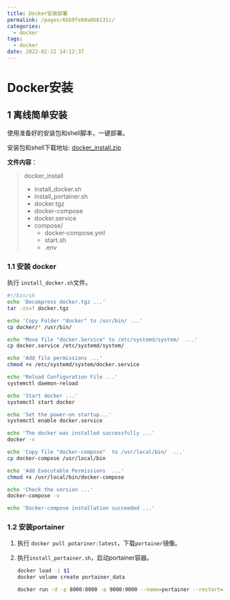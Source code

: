 ```yaml
---
title: Docker安装部署
permalink: /pages/6bb9fe60a8b6131c/
categories: 
  - docker
tags: 
  - docker
date: 2022-02-22 14:12:37
---
```

# Docker安装 

## 1 离线简单安装

使用准备好的安装包和shell脚本，一键部署。

安装包和shell下载地址: [docker_install.zip](http://minio.vancode.top/packages/tools/docker_install.zip)

**文件内容**：

> docker_install
>
> * install_docker.sh
> * install_portainer.sh
> * docker.tgz
> * docker-compose
> * docker.service
> * compose/
>   * docker-compose.yml
>   * start.sh
>   * .env

### 1.1 安装 docker

执行 `install_docker.sh`文件。

```sh
#!/bin/sh
echo 'Decompress docker.tgz ...'
tar -zxvf docker.tgz

echo 'Copy Folder "docker" to /usr/bin/ ...'
cp docker/* /usr/bin/

echo 'Move file "docker.Service" to /etc/systemd/system/  ...'
cp docker.service /etc/systemd/system/

echo 'Add file permissions ...'
chmod +x /etc/systemd/system/docker.service

echo 'Reload Configuration File ...'
systemctl daemon-reload

echo 'Start docker ...'
systemctl start docker

echo 'Set the power-on startup...'
systemctl enable docker.service

echo 'The docker was installed successfully ...'
docker -v

echo 'Copy file "docker-compose"  to /usr/local/bin/  ...'
cp docker-compose /usr/local/bin

echo 'Add Executable Permissions  ...'
chmod +x /usr/local/bin/docker-compose

echo 'Check the version ...'
docker-compose -v

echo 'Docker-compose installation succeeded ...'

```

### 1.2 安装portainer

1. 执行 `docker pull potariner:latest`，下载`portainer`镜像。

2. 执行`install_portainer.sh`，启动portainer容器。

   ```sh
   docker load -i $1
   docker volume create portainer_data
   
   docker run -d -p 8000:8000 -p 9000:9000 --name=portainer --restart=always -v /var/run/docker.sock:/var/run/docker.sock -v portainer_data:/data portainer/portainer-ce
   ```

   

